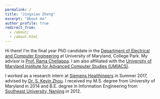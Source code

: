 ```yaml
---
permalink: /
title: "Jingxiao Zheng"
excerpt: "About me"
author_profile: true
redirect_from: 
  - /about/
  - /about.html
---
```


Hi there! I'm the final year PhD candidate in the [Department of Electrical and Computer Engineering](https://ece.umd.edu/) at University of Maryland, College Park. My advisor is [Prof. Rama Chellappa](http://users.umiacs.umd.edu/~rama/). I am also affiliated with the [University of Maryland Institute for Advanced Computer Studies (UMIACS)](http://www.umiacs.umd.edu/).

I worked as a research intern at [Siemens Healthineers](https://www.siemens-healthineers.com/en-us/) in Summer 2017, advised by [Dr. S. Kevin Zhou](https://scholar.google.com/citations?user=8eNm2GMAAAAJ&hl=en). I received my M.S. degree from University of Maryland in 2014 and B.E. degree in Information Engineering from [Southeast University, Nanjing](http://www.seu.edu.cn/english/) in 2012.
